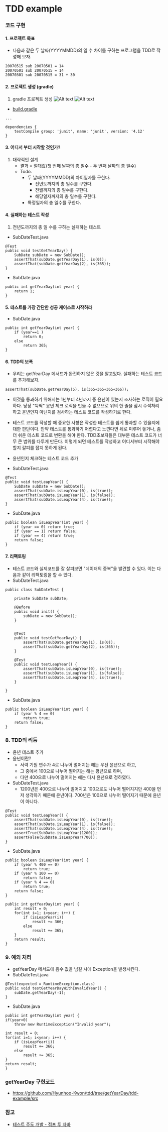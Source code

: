 # TDD example

### 코드 구현
#### 1. 프로젝트 목표
- 다음과 같은 두 날짜(YYYYMMDD)의 일 수 차이를 구하는 프로그램을 TDD로 작성해 보자.
```
20070515 sub 20070501 = 14
20070501 sub 20070515 = 14
20070301 sub 20070515 = 31 + 30
```

#### 2. 프로젝트 생성 (gradle)
1. gradle 프로젝트 생성
![Alt text](https://github.com/Hyunhoo-Kwon/tdd/blob/master/tdd-example/src/main/resources/images/init%20project1.png)
![Alt text](https://github.com/Hyunhoo-Kwon/tdd/blob/master/tdd-example/src/main/resources/images/init%20project2.png)
- [build.gradle](https://github.com/Hyunhoo-Kwon/tdd/blob/master/tdd-example/build.gradle)
```
...

dependencies {
    testCompile group: 'junit', name: 'junit', version: '4.12'
}
```

#### 3. 어디서 부터 시작할 것인가?
1. 대략적인 설계
   - 결과 = 절대값(첫 번째 날짜의 총 일수 - 두 번째 날짜의 총 일수)
   - Todo.
      - 두 날짜(YYYYMMDD)의 차이일자를 구한다.
        - 전년도까지의 총 일수를 구한다.
        - 전월까지의 총 일수를 구한다.
        - 해당일자까지의 총 일수를 구한다.
      - 특정일자의 총 일수를 구한다.
      
#### 4. 실패하는 테스트 작성
1. 전년도까지의 총 일 수를 구하는 실패하는 테스트
- SubDateTest.java
```
@Test
public void testGetYearDay() {
    SubDate subDate = new SubDate();
    assertThat(subDate.getYearDay(1), is(0));
    assertThat(subDate.getYearDay(2), is(365));
}
```
- SubDate.java
```
public int getYearDay(int year) {
    return 1;
}
```

#### 5. 테스트를 가장 간단한 성공 케이스로 시작하라
- SubDate.java
```
public int getYearDay(int year) {
    if (year==1 )
        return 0;
    else
        return 365;
}
```

#### 6. TDD의 보폭
- 우리는 getYearDay 메서드가 완전하지 않은 것을 알고있다. 실패하는 테스트 코드를 추가해보자.
```
assertThat(subDate.getYearDay(5), is(365+365+365+366));
```
- 이것을 통과하기 위해서는 1년부터 4년까지 중 윤년이 있는지 조사하는 로직이 필요하다. 당장 "뚝딱" 윤년 체크 로직을 만들 수 없으므로 위의 한 줄을 잠시 주석처리하고 윤년인지 아닌지를 검사하는 테스트 코드를 작성하기로 한다.
- 테스트 코드를 작성할 때 중요한 사항은 작성한 테스트를 쉽게 통과할 수 있을지에 대한 판단이다. 만약 테스트를 통과하기 어렵다고 느낀다면 뒤로 미루어 놓거나, 좀 더 쉬운 테스트 코드로 변환을 해야 한다. TDD초보자들은 대부분 테스트 코드가 너무 큰 범위를 다루게 만든다. 이렇게 되면 테스트를 작성하고 어디서부터 시작해야 할지 갈피를 잡지 못하게 된다.

- 윤년인지 체크하는 테스트 코드 추가
- SubDateTest.java
```
@Test
public void testLeapYear() {
    SubDate subDate = new SubDate();
    assertThat(subDate.isLeapYear(0), is(true));
    assertThat(subDate.isLeapYear(1), is(false));
    assertThat(subDate.isLeapYear(4), is(true));
}
```

- SubDate.java
```
public boolean isLeapYear(int year) {
    if (year == 0) return true;
    if (year == 1) return false;
    if (year == 4) return true;
    return false;
}
```

#### 7. 리팩토링
- 테스트 코드와 실제코드를 잘 살펴보면 "데이터의 중복"을 발견할 수 있다. 이는 다음과 같이 리팩토링을 할 수 있다.
- SubDateTest.java
```
public class SubDateTest {

    private SubDate subDate;

    @Before
    public void init() {
        subDate = new SubDate();
    }


    @Test
    public void testGetYearDay() {
        assertThat(subDate.getYearDay(1), is(0));
        assertThat(subDate.getYearDay(2), is(365));
    }

    @Test
    public void testLeapYear() {
        assertThat(subDate.isLeapYear(0), is(true));
        assertThat(subDate.isLeapYear(1), is(false));
        assertThat(subDate.isLeapYear(4), is(true));
    }

}
```

- SubDate.java
```
public boolean isLeapYear(int year) {
    if (year % 4 == 0)
        return true;
    return false;
}
```

### 8. TDD의 리듬
- 윤년 테스트 추가
- 윤년이란?
    - 서력 기원 연수가 4로 나누어 떨어지는 해는 우선 윤년으로 하고,
    - 그 중에서 100으로 나누어 떨어지는 해는 평년으로 하며,
    - 다만 400으로 나누어 떨어지는 해는 다시 윤년으로 정하였다.
- SubDateTest.java
    - 1200년은 400으로 나누어 떨어지고 100으로도 나누어 떨어지지만 400을 먼저 생각하기 때문에 윤년이다. 700년은 100으로 나누어 떨어지기 때문에 윤년이 아니다.
```
@Test
public void testLeapYear() {
    assertThat(subDate.isLeapYear(0), is(true));
    assertThat(subDate.isLeapYear(1), is(false));
    assertThat(subDate.isLeapYear(4), is(true));
    assertTrue(SubDate.isLeapYear(1200));
    assertFalse(SubDate.isLeapYear(700));
}
```

- SubDate.java
```
public boolean isLeapYear(int year) {
    if (year % 400 == 0)
        return true;
    if (year % 100 == 0)
        return false;
    if (year % 4 == 0)
        return true;
    return false;
}
```

```
public int getYearDay(int year) {
    int result = 0;
    for(int i=1; i<year; i++) {
        if (isLeapYear(i))
            result += 366;
        else
            result += 365;
    }
    return result;
}
```

### 9. 예외 처리
- getYearDay 메서드에 음수 값을 넘길 시에 Exception을 발생시킨다.
- SubDateTest.java
```
@Test(expected = RuntimeException.class)
public void testGetYearDayWithInvalidYear() {
    subDate.getYearDay(-1);
}
```

- SubDate.java
```
public int getYearDay(int year) {
if(year<0)
    throw new RuntimeException("Invalid year");

int result = 0;
for(int i=1; i<year; i++) {
    if (isLeapYear(i))
        result += 366;
    else
        result += 365;
}
return result;
}
```

### getYearDay 구현코드
- https://github.com/Hyunhoo-Kwon/tdd/tree/getYearDay/tdd-example/src

### 참고
- [테스트 주도 개발 - 점프 투 자바](https://wikidocs.net/224)
